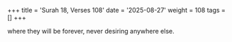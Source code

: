 +++
title = 'Surah 18, Verses 108'
date = '2025-08-27'
weight = 108
tags = []
+++

where they will be forever, never desiring anywhere else.